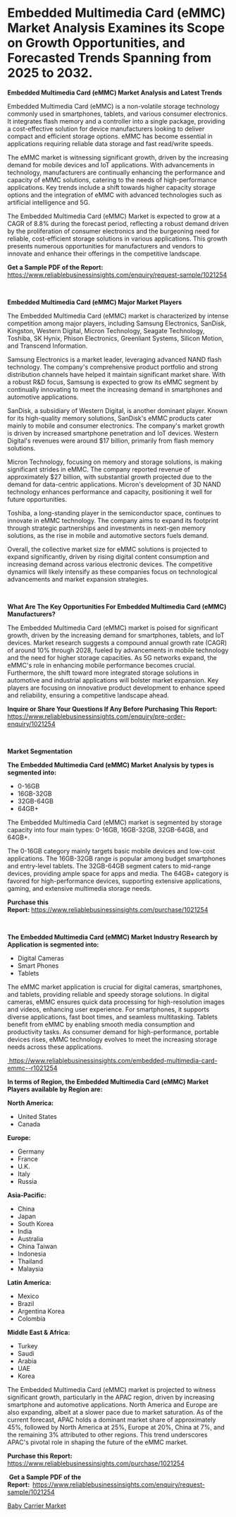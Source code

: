 <p><h1>Embedded Multimedia Card (eMMC) Market Analysis Examines its Scope on Growth Opportunities, and Forecasted Trends Spanning from 2025 to 2032.</h1></p><p><strong>Embedded Multimedia Card (eMMC) Market Analysis and Latest Trends</strong></p>
<p><p>Embedded Multimedia Card (eMMC) is a non-volatile storage technology commonly used in smartphones, tablets, and various consumer electronics. It integrates flash memory and a controller into a single package, providing a cost-effective solution for device manufacturers looking to deliver compact and efficient storage options. eMMC has become essential in applications requiring reliable data storage and fast read/write speeds.</p><p>The eMMC market is witnessing significant growth, driven by the increasing demand for mobile devices and IoT applications. With advancements in technology, manufacturers are continually enhancing the performance and capacity of eMMC solutions, catering to the needs of high-performance applications. Key trends include a shift towards higher capacity storage options and the integration of eMMC with advanced technologies such as artificial intelligence and 5G.</p><p>The Embedded Multimedia Card (eMMC) Market is expected to grow at a CAGR of 8.8% during the forecast period, reflecting a robust demand driven by the proliferation of consumer electronics and the burgeoning need for reliable, cost-efficient storage solutions in various applications. This growth presents numerous opportunities for manufacturers and vendors to innovate and enhance their offerings in the competitive landscape.</p></p>
<p><strong>Get a Sample PDF of the Report:&nbsp;</strong> <a href="https://www.reliablebusinessinsights.com/enquiry/request-sample/1021254?utm_campaign=2735&utm_medium=2&utm_source=Github&utm_content=ia&utm_term=21032025&utm_id=embedded-multimedia-card-emmc">https://www.reliablebusinessinsights.com/enquiry/request-sample/1021254</a></p>
<p>&nbsp;</p>
<p><strong>Embedded Multimedia Card (eMMC) Major Market Players</strong></p>
<p><p>The Embedded Multimedia Card (eMMC) market is characterized by intense competition among major players, including Samsung Electronics, SanDisk, Kingston, Western Digital, Micron Technology, Seagate Technology, Toshiba, SK Hynix, Phison Electronics, Greenliant Systems, Silicon Motion, and Transcend Information. </p><p>Samsung Electronics is a market leader, leveraging advanced NAND flash technology. The company's comprehensive product portfolio and strong distribution channels have helped it maintain significant market share. With a robust R&D focus, Samsung is expected to grow its eMMC segment by continually innovating to meet the increasing demand in smartphones and automotive applications.</p><p>SanDisk, a subsidiary of Western Digital, is another dominant player. Known for its high-quality memory solutions, SanDisk's eMMC products cater mainly to mobile and consumer electronics. The company's market growth is driven by increased smartphone penetration and IoT devices. Western Digital's revenues were around $17 billion, primarily from flash memory solutions.</p><p>Micron Technology, focusing on memory and storage solutions, is making significant strides in eMMC. The company reported revenue of approximately $27 billion, with substantial growth projected due to the demand for data-centric applications. Micron's development of 3D NAND technology enhances performance and capacity, positioning it well for future opportunities.</p><p>Toshiba, a long-standing player in the semiconductor space, continues to innovate in eMMC technology. The company aims to expand its footprint through strategic partnerships and investments in next-gen memory solutions, as the rise in mobile and automotive sectors fuels demand. </p><p>Overall, the collective market size for eMMC solutions is projected to expand significantly, driven by rising digital content consumption and increasing demand across various electronic devices. The competitive dynamics will likely intensify as these companies focus on technological advancements and market expansion strategies.</p></p>
<p>&nbsp;</p>
<p><strong>What Are The Key Opportunities For Embedded Multimedia Card (eMMC) Manufacturers?</strong></p>
<p><p>The Embedded Multimedia Card (eMMC) market is poised for significant growth, driven by the increasing demand for smartphones, tablets, and IoT devices. Market research suggests a compound annual growth rate (CAGR) of around 10% through 2028, fueled by advancements in mobile technology and the need for higher storage capacities. As 5G networks expand, the eMMC's role in enhancing mobile performance becomes crucial. Furthermore, the shift toward more integrated storage solutions in automotive and industrial applications will bolster market expansion. Key players are focusing on innovative product development to enhance speed and reliability, ensuring a competitive landscape ahead.</p></p>
<p><strong>Inquire or Share Your Questions If Any Before Purchasing This Report:</strong> <a href="https://www.reliablebusinessinsights.com/enquiry/pre-order-enquiry/1021254?utm_campaign=2735&utm_medium=2&utm_source=Github&utm_content=ia&utm_term=21032025&utm_id=embedded-multimedia-card-emmc">https://www.reliablebusinessinsights.com/enquiry/pre-order-enquiry/1021254</a></p>
<p>&nbsp;</p>
<p><strong>Market Segmentation</strong></p>
<p><strong>The Embedded Multimedia Card (eMMC) Market Analysis by types is segmented into:</strong></p>
<p><ul><li>0-16GB</li><li>16GB-32GB</li><li>32GB-64GB</li><li>64GB+</li></ul></p>
<p><p>The Embedded Multimedia Card (eMMC) market is segmented by storage capacity into four main types: 0-16GB, 16GB-32GB, 32GB-64GB, and 64GB+. </p><p>The 0-16GB category mainly targets basic mobile devices and low-cost applications. The 16GB-32GB range is popular among budget smartphones and entry-level tablets. The 32GB-64GB segment caters to mid-range devices, providing ample space for apps and media. The 64GB+ category is favored for high-performance devices, supporting extensive applications, gaming, and extensive multimedia storage needs.</p></p>
<p><strong>Purchase this Report:&nbsp;</strong><a href="https://www.reliablebusinessinsights.com/purchase/1021254?utm_campaign=2735&utm_medium=2&utm_source=Github&utm_content=ia&utm_term=21032025&utm_id=embedded-multimedia-card-emmc">https://www.reliablebusinessinsights.com/purchase/1021254</a></p>
<p>&nbsp;</p>
<p><strong>The Embedded Multimedia Card (eMMC) Market Industry Research by Application is segmented into:</strong></p>
<p><ul><li>Digital Cameras</li><li>Smart Phones</li><li>Tablets</li></ul></p>
<p><p>The eMMC market application is crucial for digital cameras, smartphones, and tablets, providing reliable and speedy storage solutions. In digital cameras, eMMC ensures quick data processing for high-resolution images and videos, enhancing user experience. For smartphones, it supports diverse applications, fast boot times, and seamless multitasking. Tablets benefit from eMMC by enabling smooth media consumption and productivity tasks. As consumer demand for high-performance, portable devices rises, eMMC technology evolves to meet the increasing storage needs across these applications.</p></p>
<p><a href="https://www.reliablebusinessinsights.com/embedded-multimedia-card-emmc--r1021254?utm_campaign=2735&utm_medium=2&utm_source=Github&utm_content=ia&utm_term=21032025&utm_id=embedded-multimedia-card-emmc">&nbsp;https://www.reliablebusinessinsights.com/embedded-multimedia-card-emmc--r1021254</a></p>
<p><strong>In terms of Region, the Embedded Multimedia Card (eMMC) Market Players available by Region are:</strong></p>
<p>
    <p> <strong> North America: </strong>
        <ul>
            <li>United States</li>
            <li>Canada</li>
        </ul>
        </p> 
    <p> <strong> Europe: </strong>
        <ul>
            <li>Germany</li>
            <li>France</li>
            <li>U.K.</li>
            <li>Italy</li>
            <li>Russia</li>
        </ul>
        </p> 
    <p> <strong> Asia-Pacific: </strong>
        <ul>
            <li>China</li>
            <li>Japan</li>
            <li>South Korea</li>
            <li>India</li>
            <li>Australia</li>
            <li>China Taiwan</li>
            <li>Indonesia</li>
            <li>Thailand</li>
            <li>Malaysia</li>
        </ul>
        </p> 
    <p> <strong> Latin America: </strong>
        <ul>
            <li>Mexico</li>
            <li>Brazil</li>
            <li>Argentina Korea</li>
            <li>Colombia</li>
        </ul>
        </p> 
    <p> <strong> Middle East & Africa: </strong>
        <ul>
            <li>Turkey</li>
            <li>Saudi</li>
            <li>Arabia</li>
            <li>UAE</li>
            <li>Korea</li>
        </ul>
    </p>
    </p>
<p><p>The Embedded Multimedia Card (eMMC) market is projected to witness significant growth, particularly in the APAC region, driven by increasing smartphone and automotive applications. North America and Europe are also expanding, albeit at a slower pace due to market saturation. As of the current forecast, APAC holds a dominant market share of approximately 45%, followed by North America at 25%, Europe at 20%, China at 7%, and the remaining 3% attributed to other regions. This trend underscores APAC's pivotal role in shaping the future of the eMMC market.</p></p>
<p><strong>Purchase this Report: </strong><a href="https://www.reliablebusinessinsights.com/purchase/1021254?utm_campaign=2735&utm_medium=2&utm_source=Github&utm_content=ia&utm_term=21032025&utm_id=embedded-multimedia-card-emmc">https://www.reliablebusinessinsights.com/purchase/1021254</a></p>
<p>&nbsp;<strong>Get a Sample PDF of the Report:&nbsp;&nbsp;</strong><a href="https://www.reliablebusinessinsights.com/enquiry/request-sample/1021254?utm_campaign=2735&utm_medium=2&utm_source=Github&utm_content=ia&utm_term=21032025&utm_id=embedded-multimedia-card-emmc">https://www.reliablebusinessinsights.com/enquiry/request-sample/1021254</a></p>
<p><strong></strong></p>
<p><p><a href="https://github.com/iroldilom/Market-Research-Report-List-1/blob/main/baby-carrier-market.md?utm_campaign=2735&utm_medium=2&utm_source=Github&utm_content=ia&utm_term=21032025&utm_id=embedded-multimedia-card-emmc">Baby Carrier Market</a></p></p>